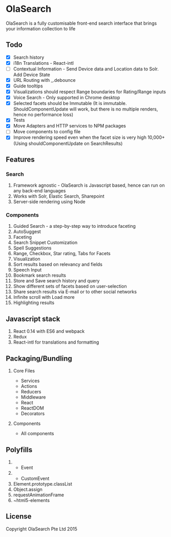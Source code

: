 # OlaSearch
OlaSearch is a fully customisable front-end search interface that brings your information collection to life

## Todo

- [x] Search history
- [x] i18n Translations - React-intl
- [ ] Contextual Information - Send Device data and Location data to Solr. Add Device State
- [x] URL Routing with _.debounce
- [x] Guide tooltips
- [x] Visualizations should respect Range boundaries for Rating/Range inputs
- [x] Voice Search - Only supported in Chrome desktop
- [x] Selected facets should be Immutable (It is immutable. ShouldComponentUpdate will work, but there is no multiple renders, hence no performance loss)
- [x] Tests
- [x] Move Adapters and HTTP services to NPM packages
- [ ] Move components to config file
- [x] Improve rendering speed even when the facet size is very high 10,000+ (Using shouldComponentUpdate on SearchResults)

## Features

### Search

1. Framework agnostic - OlaSearch is Javascript based, hence can run on any back-end languages
2. Works with Solr, Elastic Search, Sharepoint
3. Server-side rendering using Node

### Components

1. Guided Search - a step-by-step way to introduce faceting
2. AutoSuggest
3. Faceting
4. Search Snippet Customization
5. Spell Suggestions
5. Range, Checkbox, Star rating, Tabs for Facets
6. Visualization
7. Sort results based on relevancy and fields
8. Speech Input
9. Bookmark search results
10. Store and Save search history and query
11. Show different sets of facets based on user-selection
12. Share search results via E-mail or to other social networks
13. Infinite scroll with Load more
14. Highlighting results

## Javascript stack

1. React 0.14 with ES6 and webpack
2. Redux
3. React-intl for translations and formatting


## Packaging/Bundling

1. Core Files
	- Services	
	- Actions
	- Reducers
	- Middleware
	- React
	- ReactDOM
	- Decorators

2. Components
	- All components


## Polyfills

1. - Event
2. - CustomEvent
3. Element.prototype.classList
4. Object.assign
5. requestAnimationFrame
6. ~html5-elements

## License

Copyright OlaSearch Pte Ltd 2015
